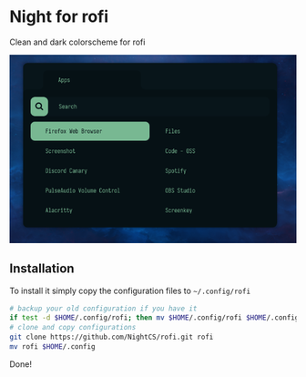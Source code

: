 # Night for rofi

Clean and dark colorscheme for rofi

![demonstration](./misc/demonstration.png)

## Installation

To install it simply copy the configuration files to `~/.config/rofi`

```sh
# backup your old configuration if you have it
if test -d $HOME/.config/rofi; then mv $HOME/.config/rofi $HOME/.config/rofi.BAK; fi
# clone and copy configurations
git clone https://github.com/NightCS/rofi.git rofi
mv rofi $HOME/.config
```

Done!
